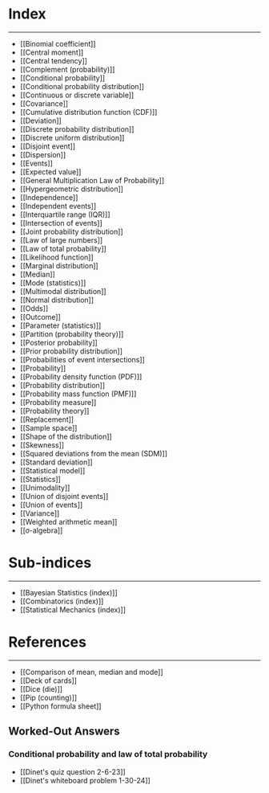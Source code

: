 # Index
---
- [[Binomial coefficient]]
- [[Central moment]]
- [[Central tendency]]
- [[Complement (probability)]]
- [[Conditional probability]]
- [[Conditional probability distribution]]
- [[Continuous or discrete variable]]
- [[Covariance]]
- [[Cumulative distribution function (CDF)]]
- [[Deviation]]
- [[Discrete probability distribution]]
- [[Discrete uniform distribution]]
- [[Disjoint event]]
- [[Dispersion]]
- [[Events]]
- [[Expected value]]
- [[General Multiplication Law of Probability]]
- [[Hypergeometric distribution]]
- [[Independence]]
- [[Independent events]]
- [[Interquartile range (IQR)]]
- [[Intersection of events]]
- [[Joint probability distribution]]
- [[Law of large numbers]]
- [[Law of total probability]]
- [[Likelihood function]]
- [[Marginal distribution]]
- [[Median]]
- [[Mode (statistics)]]
- [[Multimodal distribution]]
- [[Normal distribution]]
- [[Odds]]
- [[Outcome]]
- [[Parameter (statistics)]]
- [[Partition (probability theory)]]
- [[Posterior probability]]
- [[Prior probability distribution]]
- [[Probabilities of event intersections]]
- [[Probability]]
- [[Probability density function (PDF)]]
- [[Probability distribution]]
- [[Probability mass function (PMF)]]
- [[Probability measure]]
- [[Probability theory]]
- [[Replacement]]
- [[Sample space]]
- [[Shape of the distribution]]
- [[Skewness]]
- [[Squared deviations from the mean (SDM)]]
- [[Standard deviation]]
- [[Statistical model]]
- [[Statistics]]
- [[Unimodality]]
- [[Union of disjoint events]]
- [[Union of events]]
- [[Variance]]
- [[Weighted arithmetic mean]]
- [[σ-algebra]]

# Sub-indices
---
- [[Bayesian Statistics (index)]]
- [[Combinatorics (index)]]
- [[Statistical Mechanics (index)]]

# References
---
- [[Comparison of mean, median and mode]]
- [[Deck of cards]]
- [[Dice (die)]]
- [[Pip (counting)]]
- [[Python formula sheet]]

## Worked-Out Answers
### Conditional probability and law of total probability
- [[Dinet's quiz question 2-6-23]]
- [[Dinet's whiteboard problem 1-30-24]]